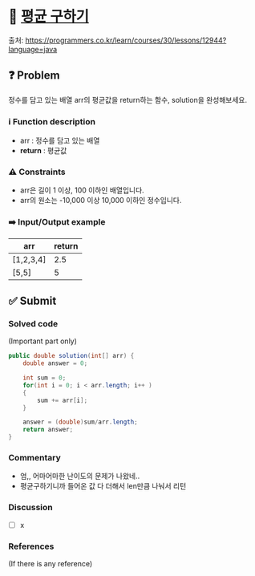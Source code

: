 # :bookmark_tabs: [평균 구하기][title]
출처: https://programmers.co.kr/learn/courses/30/lessons/12944?language=java

## :question: Problem
정수를 담고 있는 배열 arr의 평균값을 return하는 함수, solution을 완성해보세요.

### :information_source: Function description
- arr : 정수를 담고 있는 배열
- __return__ : 평균값

### :warning: Constraints
- arr은 길이 1 이상, 100 이하인 배열입니다.
- arr의 원소는 -10,000 이상 10,000 이하인 정수입니다.

### :arrow_right: Input/Output example
| arr       | return |
| --------- | ------ |
| [1,2,3,4] | 2.5    |
| [5,5]     | 5      |

## :white_check_mark: Submit
### Solved code
(Important part only)
``` java
public double solution(int[] arr) {
    double answer = 0;

    int sum = 0;
    for(int i = 0; i < arr.length; i++ )
    {
        sum += arr[i];
    }

    answer = (double)sum/arr.length;
    return answer;
}
```
### Commentary
- 엄,, 어마어마한 난이도의 문제가 나왔네..
- 평균구하기니까 들어온 값 다 더해서 len만큼 나눠서 리턴

### Discussion
- [ ] x

### References
(If there is any reference)

[title]: https://programmers.co.kr/learn/courses/30/lessons/12944?language=java